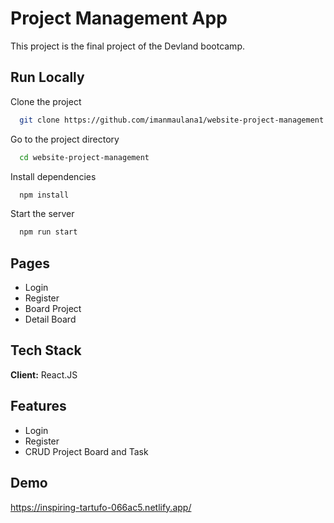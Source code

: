 # Project Management App

This project is the final project of the Devland bootcamp.


## Run Locally

Clone the project

```bash
  git clone https://github.com/imanmaulana1/website-project-management.git
```

Go to the project directory

```bash
  cd website-project-management
```

Install dependencies

```bash
  npm install
```

Start the server

```bash
  npm run start
```

## Pages
- Login 
- Register 
- Board Project
- Detail Board 

## Tech Stack

**Client:** React.JS

## Features

- Login 
- Register
- CRUD Project Board and Task

## Demo
https://inspiring-tartufo-066ac5.netlify.app/
